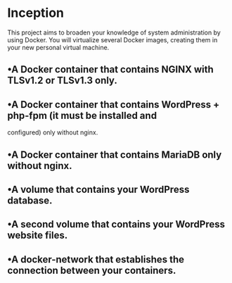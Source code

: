 # Inception

This project aims to broaden your knowledge of system administration by using Docker. You will virtualize several Docker images, creating them in your new personal virtual machine.

## •A Docker container that contains NGINX with TLSv1.2 or TLSv1.3 only.
## •A Docker container that contains WordPress + php-fpm (it must be installed and
configured) only without nginx.
## •A Docker container that contains MariaDB only without nginx.
## •A volume that contains your WordPress database.
## •A second volume that contains your WordPress website files.
## •A docker-network that establishes the connection between your containers.